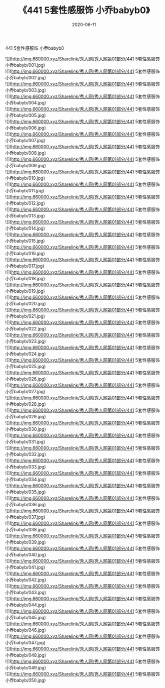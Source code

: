 ﻿---
layout: post
title:  《441 5套性感服饰 小乔babyb0》
date:   2020-06-11
img: http://img.660000.xyz/Sharelink/秀人网/秀人网第01部分/441 5套性感服饰 小乔babyb0/000.jpg
categories: [美女, 清纯, 唯美]
---

441 5套性感服饰 小乔babyb0

  ![](http://img.660000.xyz/Sharelink/秀人网/秀人网第01部分/441 5套性感服饰 小乔babyb/001.jpg) <br> ![](http://img.660000.xyz/Sharelink/秀人网/秀人网第01部分/441 5套性感服饰 小乔babyb/002.jpg) <br> ![](http://img.660000.xyz/Sharelink/秀人网/秀人网第01部分/441 5套性感服饰 小乔babyb/003.jpg) <br> ![](http://img.660000.xyz/Sharelink/秀人网/秀人网第01部分/441 5套性感服饰 小乔babyb/004.jpg) <br> ![](http://img.660000.xyz/Sharelink/秀人网/秀人网第01部分/441 5套性感服饰 小乔babyb/005.jpg) <br> ![](http://img.660000.xyz/Sharelink/秀人网/秀人网第01部分/441 5套性感服饰 小乔babyb/006.jpg) <br> ![](http://img.660000.xyz/Sharelink/秀人网/秀人网第01部分/441 5套性感服饰 小乔babyb/007.jpg) <br> ![](http://img.660000.xyz/Sharelink/秀人网/秀人网第01部分/441 5套性感服饰 小乔babyb/008.jpg) <br> ![](http://img.660000.xyz/Sharelink/秀人网/秀人网第01部分/441 5套性感服饰 小乔babyb/009.jpg) <br> ![](http://img.660000.xyz/Sharelink/秀人网/秀人网第01部分/441 5套性感服饰 小乔babyb/010.jpg) <br> ![](http://img.660000.xyz/Sharelink/秀人网/秀人网第01部分/441 5套性感服饰 小乔babyb/011.jpg) <br> ![](http://img.660000.xyz/Sharelink/秀人网/秀人网第01部分/441 5套性感服饰 小乔babyb/012.jpg) <br> ![](http://img.660000.xyz/Sharelink/秀人网/秀人网第01部分/441 5套性感服饰 小乔babyb/013.jpg) <br> ![](http://img.660000.xyz/Sharelink/秀人网/秀人网第01部分/441 5套性感服饰 小乔babyb/014.jpg) <br> ![](http://img.660000.xyz/Sharelink/秀人网/秀人网第01部分/441 5套性感服饰 小乔babyb/015.jpg) <br> ![](http://img.660000.xyz/Sharelink/秀人网/秀人网第01部分/441 5套性感服饰 小乔babyb/016.jpg) <br> ![](http://img.660000.xyz/Sharelink/秀人网/秀人网第01部分/441 5套性感服饰 小乔babyb/017.jpg) <br> ![](http://img.660000.xyz/Sharelink/秀人网/秀人网第01部分/441 5套性感服饰 小乔babyb/018.jpg) <br> ![](http://img.660000.xyz/Sharelink/秀人网/秀人网第01部分/441 5套性感服饰 小乔babyb/019.jpg) <br> ![](http://img.660000.xyz/Sharelink/秀人网/秀人网第01部分/441 5套性感服饰 小乔babyb/020.jpg) <br> ![](http://img.660000.xyz/Sharelink/秀人网/秀人网第01部分/441 5套性感服饰 小乔babyb/021.jpg) <br> ![](http://img.660000.xyz/Sharelink/秀人网/秀人网第01部分/441 5套性感服饰 小乔babyb/022.jpg) <br> ![](http://img.660000.xyz/Sharelink/秀人网/秀人网第01部分/441 5套性感服饰 小乔babyb/023.jpg) <br> ![](http://img.660000.xyz/Sharelink/秀人网/秀人网第01部分/441 5套性感服饰 小乔babyb/024.jpg) <br> ![](http://img.660000.xyz/Sharelink/秀人网/秀人网第01部分/441 5套性感服饰 小乔babyb/025.jpg) <br> ![](http://img.660000.xyz/Sharelink/秀人网/秀人网第01部分/441 5套性感服饰 小乔babyb/026.jpg) <br> ![](http://img.660000.xyz/Sharelink/秀人网/秀人网第01部分/441 5套性感服饰 小乔babyb/027.jpg) <br> ![](http://img.660000.xyz/Sharelink/秀人网/秀人网第01部分/441 5套性感服饰 小乔babyb/028.jpg) <br> ![](http://img.660000.xyz/Sharelink/秀人网/秀人网第01部分/441 5套性感服饰 小乔babyb/029.jpg) <br> ![](http://img.660000.xyz/Sharelink/秀人网/秀人网第01部分/441 5套性感服饰 小乔babyb/030.jpg) <br> ![](http://img.660000.xyz/Sharelink/秀人网/秀人网第01部分/441 5套性感服饰 小乔babyb/031.jpg) <br> ![](http://img.660000.xyz/Sharelink/秀人网/秀人网第01部分/441 5套性感服饰 小乔babyb/032.jpg) <br> ![](http://img.660000.xyz/Sharelink/秀人网/秀人网第01部分/441 5套性感服饰 小乔babyb/033.jpg) <br> ![](http://img.660000.xyz/Sharelink/秀人网/秀人网第01部分/441 5套性感服饰 小乔babyb/034.jpg) <br> ![](http://img.660000.xyz/Sharelink/秀人网/秀人网第01部分/441 5套性感服饰 小乔babyb/035.jpg) <br> ![](http://img.660000.xyz/Sharelink/秀人网/秀人网第01部分/441 5套性感服饰 小乔babyb/036.jpg) <br> ![](http://img.660000.xyz/Sharelink/秀人网/秀人网第01部分/441 5套性感服饰 小乔babyb/037.jpg) <br> ![](http://img.660000.xyz/Sharelink/秀人网/秀人网第01部分/441 5套性感服饰 小乔babyb/038.jpg) <br> ![](http://img.660000.xyz/Sharelink/秀人网/秀人网第01部分/441 5套性感服饰 小乔babyb/039.jpg) <br> ![](http://img.660000.xyz/Sharelink/秀人网/秀人网第01部分/441 5套性感服饰 小乔babyb/040.jpg) <br> ![](http://img.660000.xyz/Sharelink/秀人网/秀人网第01部分/441 5套性感服饰 小乔babyb/041.jpg) <br> ![](http://img.660000.xyz/Sharelink/秀人网/秀人网第01部分/441 5套性感服饰 小乔babyb/042.jpg) <br> ![](http://img.660000.xyz/Sharelink/秀人网/秀人网第01部分/441 5套性感服饰 小乔babyb/043.jpg) <br> ![](http://img.660000.xyz/Sharelink/秀人网/秀人网第01部分/441 5套性感服饰 小乔babyb/044.jpg) <br> ![](http://img.660000.xyz/Sharelink/秀人网/秀人网第01部分/441 5套性感服饰 小乔babyb/045.jpg) <br> ![](http://img.660000.xyz/Sharelink/秀人网/秀人网第01部分/441 5套性感服饰 小乔babyb/046.jpg) <br> ![](http://img.660000.xyz/Sharelink/秀人网/秀人网第01部分/441 5套性感服饰 小乔babyb/047.jpg) <br> ![](http://img.660000.xyz/Sharelink/秀人网/秀人网第01部分/441 5套性感服饰 小乔babyb/048.jpg) <br> ![](http://img.660000.xyz/Sharelink/秀人网/秀人网第01部分/441 5套性感服饰 小乔babyb/049.jpg) <br> ![](http://img.660000.xyz/Sharelink/秀人网/秀人网第01部分/441 5套性感服饰 小乔babyb/050.jpg) <br>